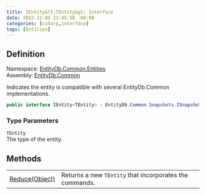 ```yaml
---
title: IEntity&lt;TEntity&gt; Interface
date: 2022-12-05 21:45:58 -08:00
categories: [csharp,interface]
tags: [Entities]
---
```


## Definition
Namespace: <a href='/posts/csharp.namespace.entitydb.common.entities/'>EntityDb.Common.Entities</a><br />
Assembly: <a href='/posts/csharp.assembly.entitydb.common/'>EntityDb.Common</a><br />

Indicates the entity is compatible with several EntityDb.Common implementations.

```cs
public interface IEntity<TEntity> : EntityDb.Common.Snapshots.ISnapshot<TEntity>
```
### Type Parameters
`TEntity`<br />The type of the entity.
## Methods
<table><tr><td><!--/posts/csharp.notimplemented.entitydb.common.entities.ientity-1.reduce/--><a href='#'>Reduce(Object)</a></td><td>
Returns a new <code class='language-plaintext highlighter-rouge'>TEntity</code> that incorporates the commands.
</td></tr></table>
